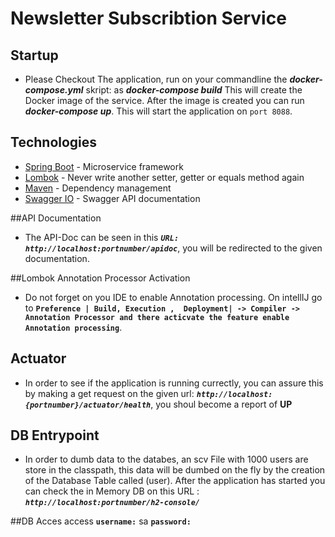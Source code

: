 

# Newsletter Subscribtion Service

## Startup 
* Please Checkout The application,  run on your commandline the **_docker-compose.yml_** skript: as _**docker-compose build**_ 
This will create the Docker image of the service. After the image is created you can run _**docker-compose up**_. This
will start the application on `port 8088`.

## Technologies

* [Spring Boot](https://projects.spring.io/spring-boot/) - Microservice framework
* [Lombok](https://projectlombok.org/) -  Never write another setter, getter or equals method again
* [Maven](https://maven.apache.org/) - Dependency management
* [Swagger IO](http://swagger.io/) -  Swagger API documentation

##API Documentation
* The API-Doc can be seen in this **_`URL: http://localhost:portnumber/apidoc`_**, you will be redirected to the given 
documentation.

##Lombok Annotation Processor Activation
* Do not forget on you IDE to enable Annotation processing. On intellIJ go to **`Preference | Build, Execution , 
Deployment| -> Compiler -> Annotation Processor and there acticvate the feature enable Annotation processing`**.
  

## Actuator
* In order to see if the application is running currectly, you can assure this by making a get request on the
given url: **_`http://localhost:{portnumber}/actuator/health`_**, you shoul become a report of **UP**

## DB Entrypoint
 * In order to dumb data to the databes, an scv File with 1000 users are store in the classpath, this data will be 
 dumbed on the fly by the creation of the Database Table called (user). After the application has started you can check 
 the in Memory DB on this URL : **_`http://localhost:portnumber/h2-console/`_**

##DB Acces access
**`username:`** sa 
**`password:`**
